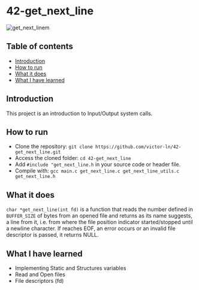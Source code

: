 # 42-get_next_line

![get_next_linem](https://user-images.githubusercontent.com/81260589/182126144-78e9af3b-0219-4e79-bdcd-c4b02a9d5937.png)

## Table of contents

- [Introduction](#Introduction)
- [How to run](#How-to-run)
- [What it does](#What-it-does)
- [What I have learned](#What-I-have-learned)

## Introduction

This project is an introduction to Input/Output system calls.

## How to run

- Clone the repository:
`git clone https://github.com/victor-ln/42-get_next_line.git`
- Access the cloned folder:
`cd 42-get_next_line`
- Add `#include "get_next_line.h` in your source code or header file.
- Compile with: ``gcc main.c get_next_line.c get_next_line_utils.c get_next_line.h``

## What it does

`char *get_next_line(int fd)` is a function that reads the number defined in `BUFFER_SIZE` of bytes from an opened file and returns as its name suggests, a line from it, i.e. from where the file position indicator started/stopped until a newline character.
If reaches EOF, an error occurs or an invalid file descriptor is passed, it returns NULL.

## What I have learned

- Implementing Static and Structures variables
- Read and Open files
- File descriptors (fd)
